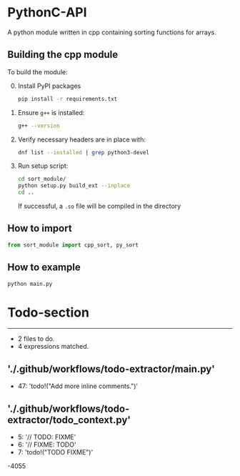# PythonC-API
A python module written in cpp containing sorting functions for arrays.

## Building the cpp module
To build the module:

0. Install PyPI packages 
    ```bash
    pip install -r requirements.txt
    ```
1. Ensure `g++` is installed:
   ```bash
   g++ --version
   ```
2. Verify necessary headers are in place with:
   ```bash
   dnf list --installed | grep python3-devel
   ```
3. Run setup script:
   ```bash
   cd sort_module/
   python setup.py build_ext --inplace
   cd ..
   ```
   If successful, a `.so` file will be compiled in the directory

## How to import 
```python
from sort_module import cpp_sort, py_sort
```

## How to example
```bash
python main.py
```

# Todo-section
---
- 2 files to do.
- 4 expressions matched.

## './.github/workflows/todo-extractor/main.py'
- 47: 'todo!("Add more inline comments.")'
## './.github/workflows/todo-extractor/todo_context.py'
- 5: '// TODO: FIXME'
- 6: '// FIXME: TODO'
- 7: 'todo!("TODO FIXME")'

-4055